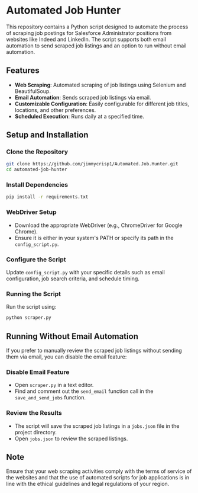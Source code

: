 # Automated Job Hunter 

This repository contains a Python script designed to automate the process of scraping job postings for Salesforce Administrator positions from websites like Indeed and LinkedIn. The script supports both email automation to send scraped job listings and an option to run without email automation.

## Features

- **Web Scraping**: Automated scraping of job listings using Selenium and BeautifulSoup.
- **Email Automation**: Sends scraped job listings via email.
- **Customizable Configuration**: Easily configurable for different job titles, locations, and other preferences.
- **Scheduled Execution**: Runs daily at a specified time.

## Setup and Installation

### Clone the Repository
```bash
git clone https://github.com/jimmycrisp1/Automated.Job.Hunter.git
cd automated-job-hunter
```

### Install Dependencies
```bash
pip install -r requirements.txt
```

### WebDriver Setup
- Download the appropriate WebDriver (e.g., ChromeDriver for Google Chrome).
- Ensure it is either in your system's PATH or specify its path in the `config_script.py`.

### Configure the Script
Update `config_script.py` with your specific details such as email configuration, job search criteria, and schedule timing.

### Running the Script
Run the script using:
```bash
python scraper.py
```

## Running Without Email Automation

If you prefer to manually review the scraped job listings without sending them via email, you can disable the email feature:

### Disable Email Feature
- Open `scraper.py` in a text editor.
- Find and comment out the `send_email` function call in the `save_and_send_jobs` function.

### Review the Results
- The script will save the scraped job listings in a `jobs.json` file in the project directory.
- Open `jobs.json` to review the scraped listings.

## Note
Ensure that your web scraping activities comply with the terms of service of the websites and that the use of automated scripts for job applications is in line with the ethical guidelines and legal regulations of your region.
